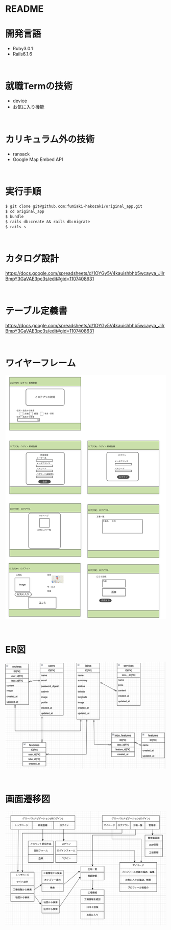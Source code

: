 # README

# 開発言語
* Ruby3.0.1
* Rails6.1.6

<br>

# 就職Termの技術

* device
* お気に入り機能



<br>

# カリキュラム外の技術
* ransack
* Google Map Embed API

<br>

# 実行手順
```
$ git clone git@github.com:fumiaki-hakozaki/original_app.git
$ cd original_app
$ bundle
$ rails db:create && rails db:migrate
$ rails s
```

<br>

# カタログ設計
https://docs.google.com/spreadsheets/d/1OYGy5V4kauishbhb5wcayya_JiIrBmpY3GaVAE3pc3s/edit#gid=1107408631

<br>

# テーブル定義書
https://docs.google.com/spreadsheets/d/1OYGy5V4kauishbhb5wcayya_JiIrBmpY3GaVAE3pc3s/edit#gid=1107408631

<br>

# ワイヤーフレーム
![wire](readme/wire_frame-1.png)

<br>

# ER図
![ER](readme/ER2.png)

<br>

# 画面遷移図
![Screen](readme/gamensenizu-1.png)
